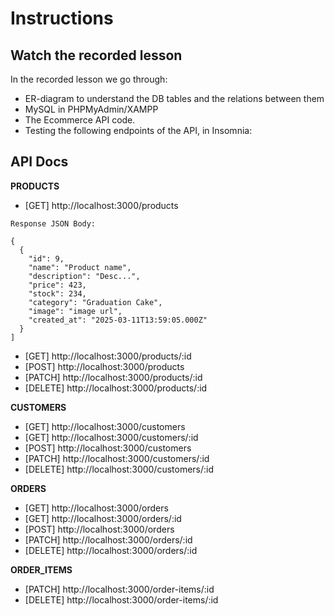 # Instructions

## Watch the recorded lesson
In the recorded lesson we go through:
- ER-diagram to understand the DB tables and the relations between them 
- MySQL in PHPMyAdmin/XAMPP
- The Ecommerce API code.
- Testing the following endpoints of the API, in Insomnia:


## API Docs 

<b>PRODUCTS</b>
  - [GET]    http://localhost:3000/products

`Response JSON Body:`
``` 
{
  {
    "id": 9,
    "name": "Product name",
    "description": "Desc...",
    "price": 423,
    "stock": 234,
    "category": "Graduation Cake",
    "image": "image url",
    "created_at": "2025-03-11T13:59:05.000Z"
  }
]
``` 


  - [GET]    http://localhost:3000/products/:id
  - [POST]   http://localhost:3000/products
  - [PATCH]  http://localhost:3000/products/:id
  - [DELETE] http://localhost:3000/products/:id

<b>CUSTOMERS</b>
  - [GET]    http://localhost:3000/customers
  - [GET]    http://localhost:3000/customers/:id
  - [POST]   http://localhost:3000/customers
  - [PATCH]  http://localhost:3000/customers/:id
  - [DELETE] http://localhost:3000/customers/:id

<b>ORDERS</b>
  - [GET]    http://localhost:3000/orders
  - [GET]    http://localhost:3000/orders/:id
  - [POST]   http://localhost:3000/orders
  - [PATCH]  http://localhost:3000/orders/:id
  - [DELETE] http://localhost:3000/orders/:id

<b>ORDER_ITEMS</b>
  - [PATCH]  http://localhost:3000/order-items/:id
  - [DELETE] http://localhost:3000/order-items/:id

